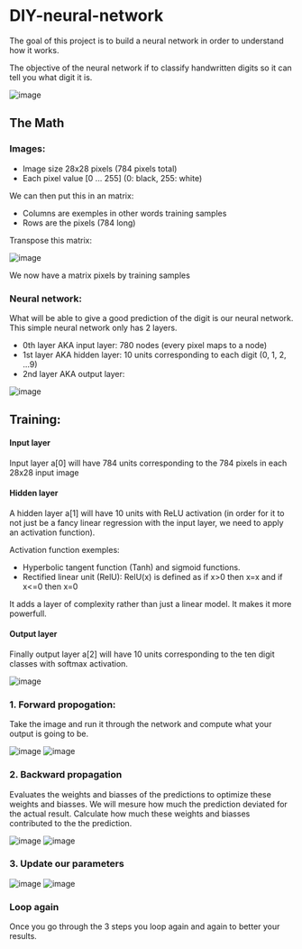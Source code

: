 # DIY-neural-network
The goal of this project is to build a neural network in order to understand how it works.

The objective of the neural network if to classify handwritten digits so it can tell you what digit it is.

![image](https://user-images.githubusercontent.com/36003383/179868263-b5959e8a-8e71-4840-bbf8-1d2166a3c4bf.png)

## The Math
### Images:
- Image size 28x28 pixels (784 pixels total)
- Each pixel value [0 ... 255] (0: black, 255: white)

We can then put this in an matrix:
- Columns are exemples in other words training samples
- Rows are the pixels (784 long)

Transpose this matrix:

![image](https://user-images.githubusercontent.com/36003383/179868210-33fa52ee-5ea8-4e15-a50d-5d0297e89925.png)

We now have a matrix pixels by training samples

### Neural network:
What will be able to give a good prediction of the digit is our neural network. This simple neural network only has 2 layers.
- 0th layer AKA input layer: 780 nodes (every pixel maps to a node)
- 1st layer AKA hidden layer: 10 units corresponding to each digit (0, 1, 2, ...9)
- 2nd layer AKA output layer:

![image](https://user-images.githubusercontent.com/36003383/179869194-2df385cf-09c6-41e3-abd3-1c1b39d3936c.png)

## Training:

#### Input layer
Input layer  a[0]  will have 784 units corresponding to the 784 pixels in each 28x28 input image

#### Hidden layer
A hidden layer  a[1]  will have 10 units with ReLU activation (in order for it to not just be a fancy linear regression with the input layer, we need to apply an activation function).

Activation function exemples:
- Hyperbolic tangent function (Tanh) and sigmoid functions.
- Rectified linear unit (RelU): RelU(x) is defined as if x>0 then x=x and if x<=0 then x=0

It adds a layer of complexity rather than just a linear model. It makes it more powerfull.

#### Output layer
Finally output layer  a[2]  will have 10 units corresponding to the ten digit classes with softmax activation.

![image](https://user-images.githubusercontent.com/36003383/179871316-63443b81-1dc8-47a1-be41-63262ebd086a.png)

### 1. Forward propogation: 
Take the image and run it through the network and compute what your output is going to be.

![image](https://user-images.githubusercontent.com/36003383/179872264-9cffdc0e-6087-46cc-9f66-a2b0eacfc2c9.png)
![image](https://user-images.githubusercontent.com/36003383/179872432-2854ae50-edb1-4640-a485-c71357da1ffa.png)


### 2. Backward propagation
Evaluates the weights and biasses of the predictions to optimize these weights and biasses. We will mesure how much the prediction deviated for the actual result. Calculate how much these weights and biasses contributed to the the prediction.

![image](https://user-images.githubusercontent.com/36003383/179872360-557bae7a-bff9-4036-8136-c52ff185371e.png)
![image](https://user-images.githubusercontent.com/36003383/179872329-7adfc79b-ab66-4516-a466-3d4a59d6b072.png)

### 3. Update our parameters
![image](https://user-images.githubusercontent.com/36003383/179878624-3f199c84-2926-4421-b3c9-a6cbf1e6449d.png)
![image](https://user-images.githubusercontent.com/36003383/179878667-b02d974c-0772-487d-a310-db6515ca84b5.png)

### Loop again
Once you go through the 3 steps you loop again and again to better your results.
